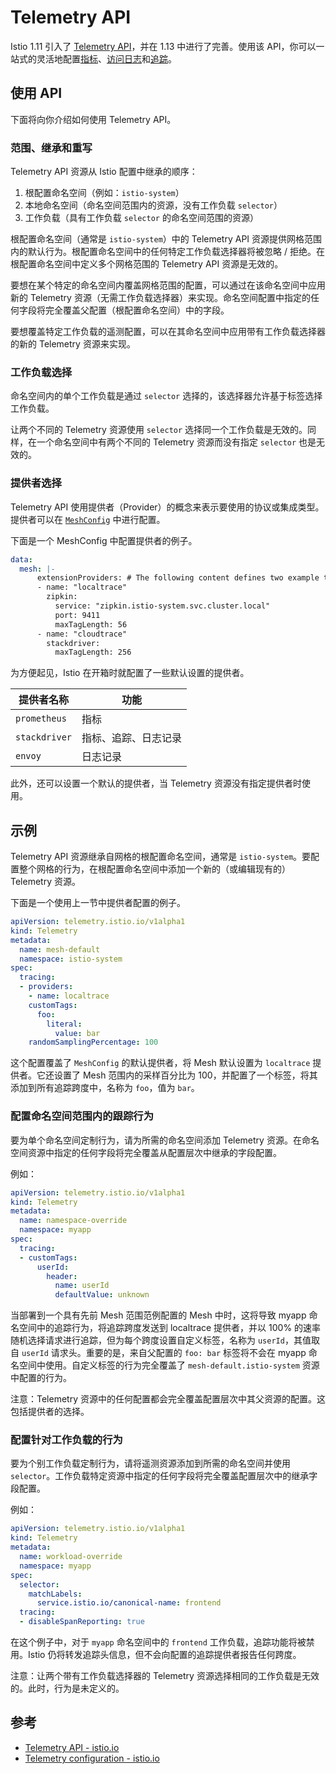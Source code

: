# Telemetry API

Istio 1.11 引入了 [Telemetry API](https://istio.io/latest/docs/tasks/observability/telemetry/)，并在 1.13 中进行了完善。使用该 API，你可以一站式的灵活地配置[指标](https://istio.io/latest/docs/tasks/observability/metrics/)、[访问日志](https://istio.io/latest/docs/tasks/observability/logs/)和[追踪](https://istio.io/latest/docs/tasks/observability/distributed-tracing/)。

## 使用 API

下面将向你介绍如何使用 Telemetry API。

### 范围、继承和重写

Telemetry API 资源从 Istio 配置中继承的顺序：

1. 根配置命名空间（例如：`istio-system`）
2. 本地命名空间（命名空间范围内的资源，没有工作负载 `selector`）
3. 工作负载（具有工作负载 `selector` 的命名空间范围的资源）

根配置命名空间（通常是 `istio-system`）中的 Telemetry API 资源提供网格范围内的默认行为。根配置命名空间中的任何特定工作负载选择器将被忽略 / 拒绝。在根配置命名空间中定义多个网格范围的 Telemetry API 资源是无效的。

要想在某个特定的命名空间内覆盖网格范围的配置，可以通过在该命名空间中应用新的 Telemetry 资源（无需工作负载选择器）来实现。命名空间配置中指定的任何字段将完全覆盖父配置（根配置命名空间）中的字段。

要想覆盖特定工作负载的遥测配置，可以在其命名空间中应用带有工作负载选择器的新的 Telemetry 资源来实现。

### 工作负载选择

命名空间内的单个工作负载是通过 `selector` 选择的，该选择器允许基于标签选择工作负载。

让两个不同的 Telemetry 资源使用 `selector` 选择同一个工作负载是无效的。同样，在一个命名空间中有两个不同的 Telemetry 资源而没有指定 `selector` 也是无效的。

### 提供者选择

Telemetry API 使用提供者（Provider）的概念来表示要使用的协议或集成类型。提供者可以在 [`MeshConfig`](https://istio.io/latest/docs/reference/config/istio.mesh.v1alpha1/#MeshConfig-ExtensionProvider) 中进行配置。

下面是一个 MeshConfig 中配置提供者的例子。

```yaml
data:
  mesh: |-
      extensionProviders: # The following content defines two example tracing providers.
      - name: "localtrace"
        zipkin:
          service: "zipkin.istio-system.svc.cluster.local"
          port: 9411
          maxTagLength: 56
      - name: "cloudtrace"
        stackdriver:
          maxTagLength: 256
```

为方便起见，Istio 在开箱时就配置了一些默认设置的提供者。

| 提供者名称    | 功能                 |
| ------------- | -------------------- |
| `prometheus`  | 指标                 |
| `stackdriver` | 指标、追踪、日志记录 |
| `envoy`       | 日志记录             |

此外，还可以设置一个默认的提供者，当 Telemetry 资源没有指定提供者时使用。

## 示例

Telemetry API 资源继承自网格的根配置命名空间，通常是 `istio-system`。要配置整个网格的行为，在根配置命名空间中添加一个新的（或编辑现有的）Telemetry 资源。

下面是一个使用上一节中提供者配置的例子。

```yaml
apiVersion: telemetry.istio.io/v1alpha1
kind: Telemetry
metadata:
  name: mesh-default
  namespace: istio-system
spec:
  tracing:
  - providers:
    - name: localtrace
    customTags:
      foo:
        literal:
          value: bar
    randomSamplingPercentage: 100
```

这个配置覆盖了 `MeshConfig` 的默认提供者，将 Mesh 默认设置为 `localtrace` 提供者。它还设置了 Mesh 范围内的采样百分比为 100，并配置了一个标签，将其添加到所有追踪跨度中，名称为 `foo`，值为 `bar`。

### 配置命名空间范围内的跟踪行为

要为单个命名空间定制行为，请为所需的命名空间添加 Telemetry 资源。在命名空间资源中指定的任何字段将完全覆盖从配置层次中继承的字段配置。

例如：

```yaml
apiVersion: telemetry.istio.io/v1alpha1
kind: Telemetry
metadata:
  name: namespace-override
  namespace: myapp
spec:
  tracing:
  - customTags:
      userId:
        header:
          name: userId
          defaultValue: unknown
```

当部署到一个具有先前 Mesh 范围范例配置的 Mesh 中时，这将导致 myapp 命名空间中的追踪行为，将追踪跨度发送到 localtrace 提供者，并以 100% 的速率随机选择请求进行追踪，但为每个跨度设置自定义标签，名称为 `userId`，其值取自 `userId` 请求头。重要的是，来自父配置的 `foo: bar` 标签将不会在 myapp 命名空间中使用。自定义标签的行为完全覆盖了 `mesh-default.istio-system` 资源中配置的行为。

注意：Telemetry 资源中的任何配置都会完全覆盖配置层次中其父资源的配置。这包括提供者的选择。

### 配置针对工作负载的行为

要为个别工作负载定制行为，请将遥测资源添加到所需的命名空间并使用 `selector`。工作负载特定资源中指定的任何字段将完全覆盖配置层次中的继承字段配置。

例如：

```yaml
apiVersion: telemetry.istio.io/v1alpha1
kind: Telemetry
metadata:
  name: workload-override
  namespace: myapp
spec:
  selector:
    matchLabels:
      service.istio.io/canonical-name: frontend
  tracing:
  - disableSpanReporting: true
```

在这个例子中，对于 `myapp` 命名空间中的 `frontend` 工作负载，追踪功能将被禁用。Istio 仍将转发追踪头信息，但不会向配置的追踪提供者报告任何跨度。

注意：让两个带有工作负载选择器的 Telemetry 资源选择相同的工作负载是无效的。此时，行为是未定义的。

## 参考

- [Telemetry API - istio.io](https://istio.io/latest/docs/tasks/observability/telemetry/)
- [Telemetry configuration - istio.io](https://istio.io/latest/docs/reference/config/telemetry/)